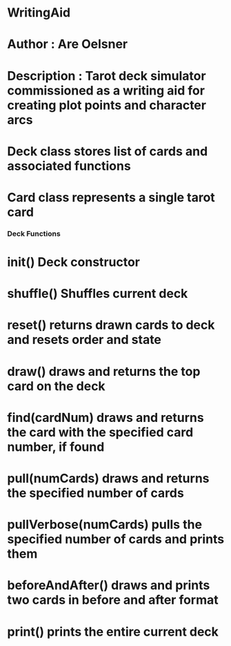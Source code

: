 # WritingAid
# Author : Are Oelsner
# Description : Tarot deck simulator commissioned as a writing aid for creating plot points and character arcs

# Deck class stores list of cards and associated functions
# Card class represents a single tarot card

###     Deck Functions
# __init__()        Deck constructor
# shuffle()         Shuffles current deck
# reset()           returns drawn cards to deck and resets order and state
# draw()            draws and returns the top card on the deck
# find(cardNum)     draws and returns the card with the specified card number, if found
# pull(numCards)    draws and returns the specified number of cards
# pullVerbose(numCards) pulls the specified number of cards and prints them
# beforeAndAfter()  draws and prints two cards in before and after format
# print()           prints the entire current deck

